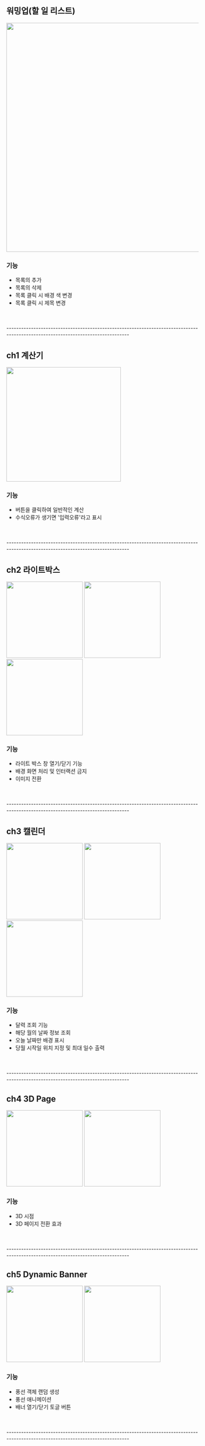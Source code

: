 ## 워밍업(할 일 리스트)
<img src="https://user-images.githubusercontent.com/54825978/103368187-4d165f00-4b0a-11eb-838e-407df106b1a8.png" width="600px"></img>
### 기능
<ul>
    <li>목록의 추가</li>
    <li>목록의 삭제</li>
    <li>목록 클릭 시 배경 색 변경</li>
    <li>목록 클릭 시 제목 변경</li>
</ul> 
<br>
<br>
<span>--------------------------------------------------------------------------------------------------------------------------------</span>
<h2> ch1 계산기 </h2>
<img src="https://user-images.githubusercontent.com/54825978/103401205-4da30a00-4b8b-11eb-98d1-dfdfa3b1d9b2.png" width="300px"></img>
<h3> 기능 </h3>
<ul>
    <li>버튼을 클릭하여 일반적인 계산</li>
    <li>수식오류가 생기면 '입력오류'라고 표시</li>
</ul>
<br>
<br>
<span>--------------------------------------------------------------------------------------------------------------------------------</span>
<h2> ch2 라이트박스 </h2>
<div style="display:inline">
    <img src="https://user-images.githubusercontent.com/54825978/103477984-20629000-4e07-11eb-8ffb-457e2bad2eee.png" width="200px"></img>
    <img src="https://user-images.githubusercontent.com/54825978/103477989-2a848e80-4e07-11eb-8f10-6c14b4462c75.png" width="200px"></img>
    <img src="https://user-images.githubusercontent.com/54825978/103478064-9a931480-4e07-11eb-808a-9a423cfd5360.png" width="200px"></img>
</div>
<h3> 기능 </h3>
<ul>
    <li>라이트 박스 창 열기/닫기 기능</li>
    <li>배경 화면 처리 및 인터랙션 금지</li>
    <li>이미지 전환</li>                                                                                                                         
</ul>
<br>
<br>
<span>--------------------------------------------------------------------------------------------------------------------------------</span>
<h2> ch3 캘린더 </h2>
<div style="display:inline">
    <img src="https://user-images.githubusercontent.com/54825978/103481231-eb613800-4e1c-11eb-803e-02ad2db6fb28.png" width="200px"></img>
    <img src="https://user-images.githubusercontent.com/54825978/103481915-18174e80-4e21-11eb-99cb-4b92fd793b8b.png" width="200px"></img>
    <img src="https://user-images.githubusercontent.com/54825978/103481221-dd131c00-4e1c-11eb-94a8-f305bd664fdf.png" width="200px"></img>
    
</div>
<h3> 기능 </h3>
<ul>
    <li>달력 조회 기능</li>
    <li>해당 월의 날짜 정보 조회</li>
    <li>오늘 날짜만 배경 표시</li>
    <li>당월 시작일 위치 지정 및 최대 일수 출력</li>                                                                                                                         
</ul>
<br>
<br>
<span>--------------------------------------------------------------------------------------------------------------------------------</span>
<h2> ch4 3D Page </h2>
<div style="display:inline">
    <img src="https://user-images.githubusercontent.com/54825978/103677840-281c6300-4fc6-11eb-8053-bbc2a8e092a4.png" width="200px height="200px"></img>
    <img src="https://user-images.githubusercontent.com/54825978/103732740-5d0ed100-502b-11eb-823c-1455a369a6d8.png" width="200px" height="200px"></img>
    
    
</div>
<h3> 기능 </h3>
<ul>
    <li>3D 시점</li>
    <li>3D 페이지 전환 효과</li>                                                                                                                       
</ul>
<br>
<br>
<span>--------------------------------------------------------------------------------------------------------------------------------</span>
<h2> ch5 Dynamic Banner</h2>
<div style="display:inline">
    <img src="https://user-images.githubusercontent.com/54825978/103891572-6d0ed980-512d-11eb-8639-df7988ae52b4.png" width="200px"></img>
    <img src="https://user-images.githubusercontent.com/54825978/103891400-1b664f00-512d-11eb-8eec-0e4d50a18a25.png" width="200px"></img>
    
    
</div>
<h3> 기능 </h3>
<ul>
    <li>풍선 객체 랜덤 생성</li>
    <li>풍선 애니메이션</li>
    <li>배너 열기/닫기 토글 버튼 </li>                                                                                                                       
</ul>
<br>
<br>
<span>--------------------------------------------------------------------------------------------------------------------------------</span>
